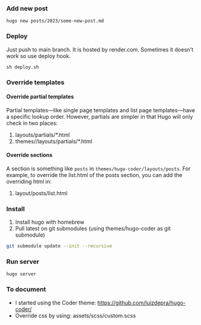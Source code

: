 ### Add new post
```
hugo new posts/2023/some-new-post.md
```

### Deploy
Just push to main branch. It is hosted by render.com. Sometimes it 
doesn't work so use deploy hook.

```
sh deploy.sh
```

### Override templates
#### Override partial templates
Partial templates—like single page templates and list page templates—have a specific lookup order. However, partials are simpler in that Hugo will only check in two places:

1. layouts/partials/*<PARTIALNAME>.html
2. themes/<THEME>/layouts/partials/*<PARTIALNAME>.html

#### Override sections
A section is something like `posts` in `themes/hugo-coder/layouts/posts`. 
For example, to override the list.html of the posts section, you can add the overriding html in:

1. layout/posts/list.html

### Install
1. Install hugo with homebrew
2. Pull latest on git submodules (using themes/hugo-coder as git submodule)
```sh
git submodule update --init --recursive
```


### Run server
```
hugo server
```

### To document
- I started using the Coder theme: https://github.com/luizdepra/hugo-coder/
- Override css by using: assets/scss/custom.scss



